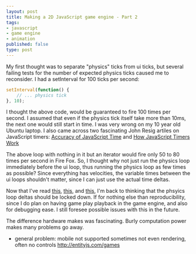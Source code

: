 ```yaml
---
layout: post
title: Making a 2D JavaScript game engine - Part 2
tags:
- javascript
- game engine
- animation
published: false
type: post
---
```

My first thought was to separate "physics" ticks from ui ticks, but several failing tests for the number of expected
physics ticks caused me to reconsider. I had a setInterval for 100 ticks per second:

```javascript
setInterval(function() {
    // ... physics tick
}, 10);
```

I thought the above code, would be guaranteed to fire 100 times per second. I assumed that even if the physics tick itself
 take more than 10ms, the next one would still start in time. I was very wrong on my 10 year old Ubuntu laptop. I also
 came across two fascinating John Resig artiles on JavaScript timers: [Accuracy of JavaScript Time](http://ejohn.org/blog/accuracy-of-javascript-time/)
 and [How JavaScript Timers Work](http://ejohn.org/blog/how-javascript-timers-work/)

The above loop with nothing in it but an iterator would fire only 50 to 80 times per second in Fire Fox. So, I thought
 why not just run the physics loop immediately before the ui loop, thus running the physics loop as few times as
 possible? Since everything has velocities, the variable times between the ui loops shouldn't matter, since I can just
 use the actual time deltas.

Now that I've read [this](http://gamedev.stackexchange.com/questions/1589/fixed-time-step-vs-variable-time-step),
[this](http://gafferongames.com/game-physics/fix-your-timestep/), and [this](http://www.koonsolo.com/news/dewitters-gameloop/), I'm back
 to thinking that the phsyics loop deltas should be locked down. If for nothing else than reproducibility, since I do plan
 on having game play playback in the game engine, and also for debugging ease. I still foresee possible issues with this
 in the future.

The difference hardware makes was fascinating. Burly computation power makes many problems go away.

* general problem: mobile not supported 
sometimes not even rendering, often no controls
http://entityjs.com/games
